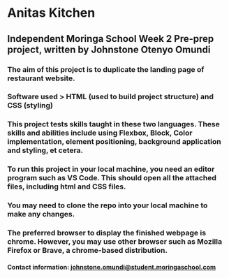 # Anitas Kitchen 
## Independent Moringa School Week 2 Pre-prep project, written by Johnstone Otenyo Omundi
### The aim of this project is to duplicate the landing page of restaurant website.
###  Software used > HTML (used to build project structure) and CSS (styling)
### This project tests skills taught in these two languages. These skills and abilities include using Flexbox, Block, Color implementation, element positioning, background application and styling, et cetera.

### To run this project in your local machine, you need an editor program such as VS Code. This should open all the attached files, including html and CSS files.
### You may need to clone the repo into your local machine to make any changes.

### The preferred browser to display the finished webpage is chrome. However, you may use other browser such as Mozilla Firefox or Brave, a chrome-based distribution.

#### Contact information: johnstone.omundi@student.moringaschool.com


